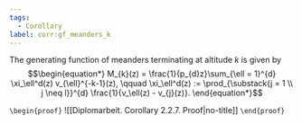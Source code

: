 ```yaml
---
tags:
  - Corollary
label: corr:gf_meanders_k
---
```

The generating function of meanders terminating at altitude $k$ is given by
$$\begin{equation*}
M_{k}(z) = \frac{1}{p_{d}z}\sum_{\ell = 1}^{d} \xi_\ell^d(z) v_{\ell}^{-k-1}(z), \qquad  \xi_\ell^d(z) := \prod_{\substack{j = 1 \\ j \neq l}}^{d} \frac{1}{v_\ell(z) - v_{j}(z)}.
\end{equation*}$$

`\begin{proof}`
![[Diplomarbeit. Corollary 2.2.7. Proof|no-title]]
`\end{proof}`
